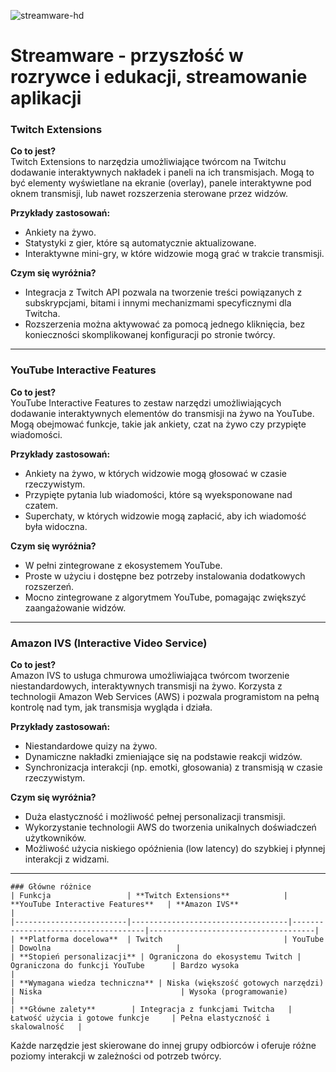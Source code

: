 ![streamware-hd](https://github.com/user-attachments/assets/9bd79f55-7784-400a-bec2-16b1f3f3176a)

# Streamware - przyszłość w rozrywce i edukacji, streamowanie aplikacji


### Twitch Extensions
**Co to jest?**  
Twitch Extensions to narzędzia umożliwiające twórcom na Twitchu dodawanie interaktywnych nakładek i paneli na ich transmisjach. Mogą to być elementy wyświetlane na ekranie (overlay), panele interaktywne pod oknem transmisji, lub nawet rozszerzenia sterowane przez widzów.

**Przykłady zastosowań:**
- Ankiety na żywo.
- Statystyki z gier, które są automatycznie aktualizowane.
- Interaktywne mini-gry, w które widzowie mogą grać w trakcie transmisji.

**Czym się wyróżnia?**
- Integracja z Twitch API pozwala na tworzenie treści powiązanych z subskrypcjami, bitami i innymi mechanizmami specyficznymi dla Twitcha.
- Rozszerzenia można aktywować za pomocą jednego kliknięcia, bez konieczności skomplikowanej konfiguracji po stronie twórcy.

---

### YouTube Interactive Features
**Co to jest?**  
YouTube Interactive Features to zestaw narzędzi umożliwiających dodawanie interaktywnych elementów do transmisji na żywo na YouTube. Mogą obejmować funkcje, takie jak ankiety, czat na żywo czy przypięte wiadomości.

**Przykłady zastosowań:**
- Ankiety na żywo, w których widzowie mogą głosować w czasie rzeczywistym.
- Przypięte pytania lub wiadomości, które są wyeksponowane nad czatem.
- Superchaty, w których widzowie mogą zapłacić, aby ich wiadomość była widoczna.

**Czym się wyróżnia?**
- W pełni zintegrowane z ekosystemem YouTube.
- Proste w użyciu i dostępne bez potrzeby instalowania dodatkowych rozszerzeń.
- Mocno zintegrowane z algorytmem YouTube, pomagając zwiększyć zaangażowanie widzów.

---

### Amazon IVS (Interactive Video Service)
**Co to jest?**  
Amazon IVS to usługa chmurowa umożliwiająca twórcom tworzenie niestandardowych, interaktywnych transmisji na żywo. Korzysta z technologii Amazon Web Services (AWS) i pozwala programistom na pełną kontrolę nad tym, jak transmisja wygląda i działa.

**Przykłady zastosowań:**
- Niestandardowe quizy na żywo.
- Dynamiczne nakładki zmieniające się na podstawie reakcji widzów.
- Synchronizacja interakcji (np. emotki, głosowania) z transmisją w czasie rzeczywistym.

**Czym się wyróżnia?**
- Duża elastyczność i możliwość pełnej personalizacji transmisji.
- Wykorzystanie technologii AWS do tworzenia unikalnych doświadczeń użytkowników.
- Możliwość użycia niskiego opóźnienia (low latency) do szybkiej i płynnej interakcji z widzami.

---

```
### Główne różnice
| Funkcja                 | **Twitch Extensions**            | **YouTube Interactive Features**   | **Amazon IVS**                     |
|-------------------------|-----------------------------------|-------------------------------------|-------------------------------------|
| **Platforma docelowa**  | Twitch                           | YouTube                            | Dowolna                            |
| **Stopień personalizacji** | Ograniczona do ekosystemu Twitch | Ograniczona do funkcji YouTube      | Bardzo wysoka                      |
| **Wymagana wiedza techniczna** | Niska (większość gotowych narzędzi) | Niska                               | Wysoka (programowanie)             |
| **Główne zalety**        | Integracja z funkcjami Twitcha   | Łatwość użycia i gotowe funkcje     | Pełna elastyczność i skalowalność   |
```
Każde narzędzie jest skierowane do innej grupy odbiorców i oferuje różne poziomy interakcji w zależności od potrzeb twórcy.
